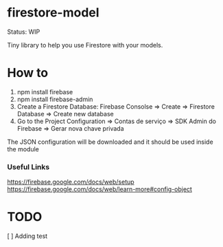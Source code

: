 # firestore-model

Status: WIP

Tiny library to help you use Firestore with your models.

# How to

1. npm install firebase
2. npm install firebase-admin
3. Create a Firestore Database: Firebase Consolse => Create => Firestore Database => Create new database
4. Go to the Project Configuration => Contas de serviço => SDK Admin do Firebase => Gerar nova chave privada 

The JSON configuration will be downloaded and it should be used inside the module

### Useful Links
https://firebase.google.com/docs/web/setup
https://firebase.google.com/docs/web/learn-more#config-object

# TODO

[ ] Adding test
